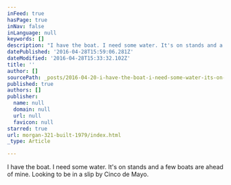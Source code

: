 ```yaml
---
inFeed: true
hasPage: true
inNav: false
inLanguage: null
keywords: []
description: "I have the boat. I need some water. It's on stands and a few boats are ahead of mine. Looking to be in a slip by Cinco de Mayo."
datePublished: '2016-04-28T15:59:06.281Z'
dateModified: '2016-04-28T15:33:32.102Z'
title: ''
author: []
sourcePath: _posts/2016-04-20-i-have-the-boat-i-need-some-water-its-on-stands-and-a-few.md
published: true
authors: []
publisher:
  name: null
  domain: null
  url: null
  favicon: null
starred: true
url: morgan-321-built-1979/index.html
_type: Article

---
```

I have the boat. I need some water. It's on stands and a few boats are ahead of mine. Looking to be in a slip by Cinco de Mayo.